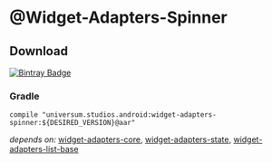 @Widget-Adapters-Spinner
===============

## Download ##
[![Bintray Badge](https://api.bintray.com/packages/universum-studios/android/universum.studios.android%3Awidget-adapters/images/download.svg)](https://bintray.com/universum-studios/android/universum.studios.android%3Awidget-adapters/_latestVersion)

### Gradle ###

    compile "universum.studios.android:widget-adapters-spinner:${DESIRED_VERSION}@aar"

_depends on:_
[widget-adapters-core](https://github.com/universum-studios/android_widget_adapters/tree/master/library-core),
[widget-adapters-state](https://github.com/universum-studios/android_widget_adapters/tree/master/library-state),
[widget-adapters-list-base](https://github.com/universum-studios/android_widget_adapters/tree/master/library-list-base)